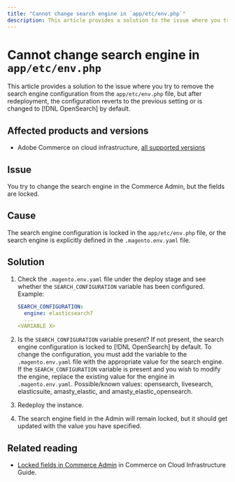 ```yaml
---
title: "Cannot change search engine in `app/etc/env.php`"
description: This article provides a solution to the issue where you try to change the search engine in the Commerce Admin, but the fields are locked.
---
```

# Cannot change search engine in `app/etc/env.php`

This article provides a solution to the issue where you try to remove the search engine configuration from the `app/etc/env.php` file, but after redeployment, the configuration reverts to the previous setting or is changed to [!DNL OpenSearch] by default.

## Affected products and versions

* Adobe Commerce on cloud infrastructure, [all supported versions](https://magento.com/sites/default/files/magento-software-lifecycle-policy.pdf)

## Issue

You try to change the search engine in the Commerce Admin, but the fields are locked.

## Cause

The search engine configuration is locked in the `app/etc/env.php` file, or the search engine is explicitly defined in the `.magento.env.yaml` file.

## Solution

1. Check the `.magento.env.yaml` file under the deploy stage and see whether the `SEARCH_CONFIGURATION` variable has been configured. Example:

      ```yaml
      SEARCH_CONFIGURATION:
        engine: elasticsearch7
        ...
      <VARIABLE X>
      ```

1. Is the  `SEARCH_CONFIGURATION` variable present? If not present, the search engine configuration is locked to [!DNL OpenSearch] by default. To change the configuration, you must add the variable to the `.magento.env.yaml` file with the appropriate value for the search engine. If the `SEARCH_CONFIGURATION` variable is present and you wish to modify the engine, replace the existing value for the engine in `.magento.env.yaml`. Possible/known values: opensearch, livesearch, elasticsuite, amasty_elastic, and amasty_elastic_opensearch.
1. Redeploy the instance.
1. The search engine field in the Admin will remain locked, but it should get updated with the value you have specified.

## Related reading

* [Locked fields in Commerce Admin](/help/troubleshooting/miscellaneous/locked-fields-in-magento-admin.md) in Commerce on Cloud Infrastructure Guide.
